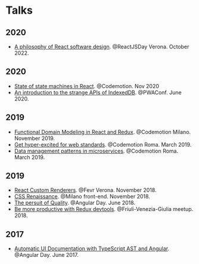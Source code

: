 # Talks

## 2020

- [A philosophy of React software design](https://github.com/jiayihu/talks/tree/master/philosophy-react). @ReactJSDay Verona. October 2022.

## 2020

- [State of state machines in React](https://github.com/jiayihu/talks/tree/master/state-machines-react). @Codemotion. Nov 2020
- [An introduction to the strange APIs of IndexedDB](https://github.com/jiayihu/talks/tree/master/introduction-to-indexeddb). @PWAConf. June 2020.

## 2019

- [Functional Domain Modeling in React and Redux](https://github.com/jiayihu/talks/tree/master/type-safer-react-redux). @Codemotion Milano. November 2019.
- [Get hyper-excited for web standards](https://github.com/jiayihu/talks/tree/master/get-hyper-excited-for-web-standards). @Codemotion Roma. March 2019.
- [Data management patterns in microservices](https://github.com/jiayihu/talks/tree/master/microservices-patterns). @Codemotion Roma. March 2019.

## 2019

- [React Custom Renderers](https://github.com/jiayihu/talks/tree/master/react-custom-renders). @Fevr Verona. November 2018.
- [CSS Renaissance](https://github.com/jiayihu/talks/tree/master/css-renaissance). @Milano front-end. November 2018.
- [The persuit of Quality](https://github.com/jiayihu/talks/tree/master/the-persuit-of-quality). @Angular Day. June 2018.
- [Be more productive with Redux devtools](https://github.com/jiayihu/talks/tree/master/redux-devtools). @Friuli-Venezia-Giulia meetup. 2018.

## 2017

- [Automatic UI Documentation with TypeScript AST and Angular](https://github.com/jiayihu/talks/tree/master/automatic-ui-documentation-with-typescript). @Angular Day. June 2017.
